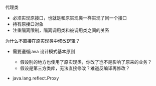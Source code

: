 

代理类

- 必须实现原接口，也就是和原实现类一样实现了同一个接口
- 持有原接口对象
- 注重隔离限制，隔离调用类和被调用类之间的关系





为什么不直接在原实现类中修改逻辑？

- 需要遵循java 设计模式基本原则
  - 假设别的地方也使用了原实现类，你改了岂不是影响了原来的业务？
  - 假设是第三方类库，无法直接修改？难道反编译再修改？





- java.lang.reflect.Proxy